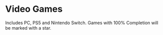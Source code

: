 # Video Games

Includes PC, PS5 and Nintendo Switch. Games with 100% Completion will be marked with a star.
